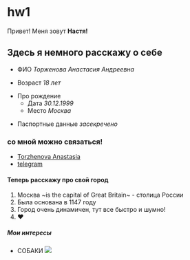 # hw1
Привет! Меня зовут **Настя!** 
## Здесь я немного расскажу о себе
+ ФИО *Торженова Анастасия Андреевна* 
- Возраст *18 лет*
+ Про рождение
  - Дата *30.12.1999*
  + Место *Москва*
- Паспортные данные *засекречено*
### со мной можно связаться!
 * [Torzhenova Anastasia](mailto:torzhenova@bk.ru)
 * [telegram](http://t.me/anastasia_torzhenova "пишите сюда")
 #### Теперь расскажу про свой город
 1. Москва ~is the capital of Great Britain~ - столица России
 2. Была основана в 1147 году
 3. Город очень динамичен, тут все быстро и шумно! 
 4. ❤
 ##### Мои интересы 
 + СОБАКИ
 ![](https://findthe.pet/wp-content/uploads/2016/09/jack-russell-puppies-for-sale-temperament-1024x768.jpg)
